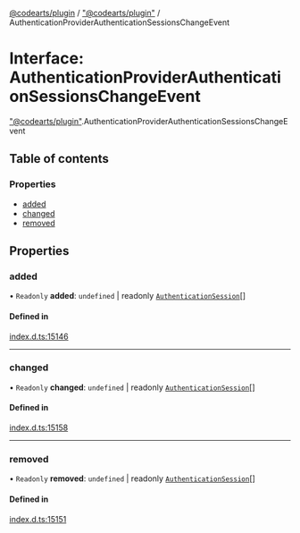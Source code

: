 [@codearts/plugin](../README.md) / ["@codearts/plugin"](../modules/_codearts_plugin_.md) / AuthenticationProviderAuthenticationSessionsChangeEvent

# Interface: AuthenticationProviderAuthenticationSessionsChangeEvent

["@codearts/plugin"](../modules/_codearts_plugin_.md).AuthenticationProviderAuthenticationSessionsChangeEvent

## Table of contents

### Properties

- [added](codearts_plugin_.AuthenticationProviderAuthenticationSessionsChangeEvent.md#added)
- [changed](codearts_plugin_.AuthenticationProviderAuthenticationSessionsChangeEvent.md#changed)
- [removed](codearts_plugin_.AuthenticationProviderAuthenticationSessionsChangeEvent.md#removed)

## Properties

### added

• `Readonly` **added**: `undefined` \| readonly [`AuthenticationSession`](codearts_plugin_.AuthenticationSession.md)[]

#### Defined in

[index.d.ts:15146](https://github.com/huaweicloud/cloudide-plugin-api/blob/03c74e5/index.d.ts#L15146)

___

### changed

• `Readonly` **changed**: `undefined` \| readonly [`AuthenticationSession`](codearts_plugin_.AuthenticationSession.md)[]

#### Defined in

[index.d.ts:15158](https://github.com/huaweicloud/cloudide-plugin-api/blob/03c74e5/index.d.ts#L15158)

___

### removed

• `Readonly` **removed**: `undefined` \| readonly [`AuthenticationSession`](codearts_plugin_.AuthenticationSession.md)[]

#### Defined in

[index.d.ts:15151](https://github.com/huaweicloud/cloudide-plugin-api/blob/03c74e5/index.d.ts#L15151)
